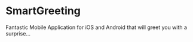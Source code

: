# SmartGreeting
Fantastic Mobile Application for iOS and Android that will greet you with a surprise...
